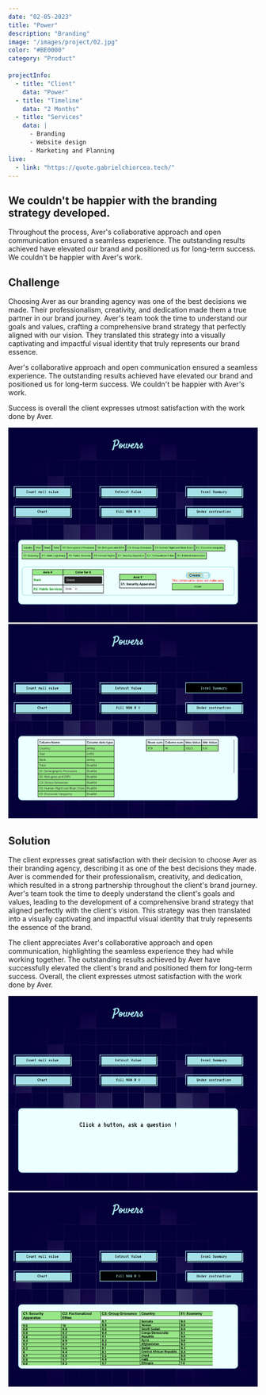 ```yaml
---
date: "02-05-2023"
title: "Power"
description: "Branding"
image: "/images/project/02.jpg"
color: "#BE0000"
category: "Product"

projectInfo:
  - title: "Client"
    data: "Power"
  - title: "Timeline"
    data: "2 Months"
  - title: "Services"
    data: |
      - Branding
      - Website design
      - Marketing and Planning
live:
  - link: "https://quote.gabrielchiorcea.tech/"
---
```


## We couldn't be happier with the branding strategy developed.

Throughout the process, Aver's collaborative approach and open communication ensured a seamless experience. The outstanding results achieved have elevated our brand and positioned us for long-term success. We couldn't be happier with Aver's work.


## Challenge

Choosing Aver as our branding agency was one of the best decisions we made. Their professionalism, creativity, and dedication made them a true partner in our brand journey. Aver's team took the time to understand our goals and values, crafting a comprehensive brand strategy that perfectly aligned with our vision. They translated this strategy into a visually captivating and impactful visual identity that truly represents our brand essence.

Aver's collaborative approach and open communication ensured a seamless experience. The outstanding results achieved have elevated our brand and positioned us for long-term success. We couldn't be happier with Aver's work.

Success is overall the client expresses utmost satisfaction with the work done by Aver.

<div class="image columns-1 sm:columns-2 gap-8">

![CocaCola 01.](/images/project/02-01.jpg)
![CocaCola 02.](/images/project/02-02.jpg)
</div>


## Solution

The client expresses great satisfaction with their decision to choose Aver as their branding agency, describing it as one of the best decisions they made. Aver is commended for their professionalism, creativity, and dedication, which resulted in a strong partnership throughout the client's brand journey. Aver's team took the time to deeply understand the client's goals and values, leading to the development of a comprehensive brand strategy that aligned perfectly with the client's vision. This strategy was then translated into a visually captivating and impactful visual identity that truly represents the essence of the brand.

The client appreciates Aver's collaborative approach and open communication, highlighting the seamless experience they had while working together. The outstanding results achieved by Aver have successfully elevated the client's brand and positioned them for long-term success. Overall, the client expresses utmost satisfaction with the work done by Aver.
<div class="image columns-1 sm:columns-2 gap-8">

![CocaCola 01.](/images/project/02-03.jpg)
![CocaCola 02.](/images/project/02-04.jpg)
</div>
